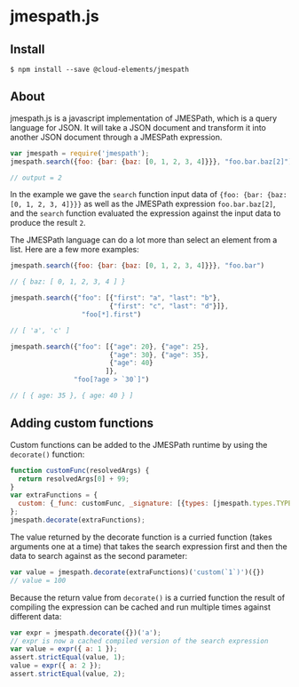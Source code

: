 # jmespath.js

## Install

```console
$ npm install --save @cloud-elements/jmespath
```

## About

jmespath.js is a javascript implementation of JMESPath, which is a query language for JSON. It will
take a JSON document and transform it into another JSON document through a JMESPath expression.

```js
var jmespath = require('jmespath');
jmespath.search({foo: {bar: {baz: [0, 1, 2, 3, 4]}}}, "foo.bar.baz[2]")

// output = 2
```

In the example we gave the ``search`` function input data of
`{foo: {bar: {baz: [0, 1, 2, 3, 4]}}}` as well as the JMESPath
expression `foo.bar.baz[2]`, and the `search` function evaluated
the expression against the input data to produce the result ``2``.

The JMESPath language can do a lot more than select an element
from a list.  Here are a few more examples:

```js
jmespath.search({foo: {bar: {baz: [0, 1, 2, 3, 4]}}}, "foo.bar")

// { baz: [ 0, 1, 2, 3, 4 ] }

jmespath.search({"foo": [{"first": "a", "last": "b"},
                         {"first": "c", "last": "d"}]},
                  "foo[*].first")

// [ 'a', 'c' ]

jmespath.search({"foo": [{"age": 20}, {"age": 25},
                         {"age": 30}, {"age": 35},
                         {"age": 40}
                        ]},
                "foo[?age > `30`]")

// [ { age: 35 }, { age: 40 } ]
```

## Adding custom functions

Custom functions can be added to the JMESPath runtime by using the
`decorate()` function:

```js
function customFunc(resolvedArgs) {
  return resolvedArgs[0] + 99;
}
var extraFunctions = {
  custom: {_func: customFunc, _signature: [{types: [jmespath.types.TYPE_NUMBER]}]},
};
jmespath.decorate(extraFunctions);
```

The value returned by the decorate function is a curried function
(takes arguments one at a time) that takes the search expression 
first and then the data to search against as the second parameter:

```js
var value = jmespath.decorate(extraFunctions)('custom(`1`)')({})
// value = 100
```

Because the return value from `decorate()` is a curried function
the result of compiling the expression can be cached and run 
multiple times against different data:

```js
var expr = jmespath.decorate({})('a');
// expr is now a cached compiled version of the search expression
var value = expr({ a: 1 });
assert.strictEqual(value, 1);
value = expr({ a: 2 });
assert.strictEqual(value, 2);
```
